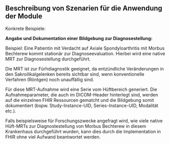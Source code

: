 ## Beschreibung von Szenarien für die Anwendung der Module

Konkrete Beispiele:

**Angabe und Dokumentation einer Bildgebung zur Diagnosestellung:**

Beispiel: Eine Patientin mit Verdacht auf Axiale Spondyloarthritis mit Morbus Bechterew kommt stationär zur Diagnoseevaluation. Hierbei wird eine native MRT zur Diagnosestellung durchgeführt.

Die MRT ist zur Fürhdiagnostik geeignet, da entzündliche Veränderungen in den Sakroilikalgelenken bereits sichtbar sind, wenn konventionelle Verfahren (Röntgen) noch unauffällig sind.

Für diese MRT-Aufnahme wird eine Serie vom Hüftbereich generiert. Die Aufnahmeparameter, die auch im DICOM-Header hinterlegt sind, werden auf die einzelnen FHIR Ressourcen gematcht und die Bildgebung somit dokumentiert (bspw. Study-Instance-UID, Series-Instance-UID, Modalität etc.).

Falls beispielsweise für Forschungszwecke angefragt wird, wie viele native Hüft-MRTs zur Diagnostestellung von Morbus Bechterew in diesem Krankenhaus durchgeführt wurden, kann dies durch die Implementation in FHIR ohne viel Aufwand beantwortet werden.
